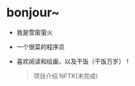# bonjour~
- 我是雪窗萤火
- 一个很菜的程序员
- 喜欢阅读和绘画，以及干饭（干饭万岁）！

  > 项目介绍
  > NFTK(未完成)
<!--
**233MAKA/233MAKA** is a ✨ _special_ ✨ repository because its `README.md` (this file) appears on your GitHub profile.

Here are some ideas to get you started:

- 🔭 I’m currently working on ...
- 🌱 I’m currently learning ...
- 👯 I’m looking to collaborate on ...
- 🤔 I’m looking for help with ...
- 💬 Ask me about ...
- 📫 How to reach me: ...
- 😄 Pronouns: ...
- ⚡ Fun fact: ...
-->
